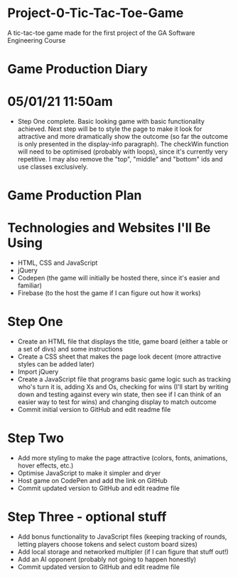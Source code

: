 # Project-0-Tic-Tac-Toe-Game
A tic-tac-toe game made for the first project of the GA Software Engineering Course 

# Game Production Diary

# 05/01/21 11:50am

- Step One complete. Basic looking game with basic functionality achieved. Next step will be to style the page to make it look for attractive and more dramatically show the outcome (so far the outcome is only presented in the display-info paragraph). The checkWin function will need to be optimised (probably with loops), since it's currently very repetitive. I may also remove the "top", "middle" and "bottom" ids and use classes exclusively. 

# Game Production Plan

# Technologies and Websites I'll Be Using
- HTML, CSS and JavaScript
- jQuery
- Codepen (the game will initially be hosted there, since it's easier and familiar)
- Firebase (to the host the game if I can figure out how it works)

# Step One
- Create an HTML file that displays the title, game board (either a table or a set of divs) and some instructions
- Create a CSS sheet that makes the page look decent (more attractive styles can be added later)
- Import jQuery
- Create a JavaScript file that programs basic game logic such as tracking who's turn it is, adding Xs and Os, checking for wins (I'll start by writing down and testing against every win state, then see if I can think of an easier way to test for wins) and changing display to match outcome
- Commit initial version to GitHub and edit readme file

# Step Two
- Add more styling to make the page attractive (colors, fonts, animations, hover effects, etc.)
- Optimise JavaScript to make it simpler and dryer
- Host game on CodePen and add the link on GitHub
- Commit updated version to GitHub and edit readme file

# Step Three - optional stuff
- Add bonus functionality to JavaScript files (keeping tracking of rounds, letting players choose tokens and select custom board sizes)
- Add local storage and networked multipler (if I can figure that stuff out!)
- Add an AI opponent (probably not going to happen honestly)
- Commit updated version to GitHub and edit readme file

